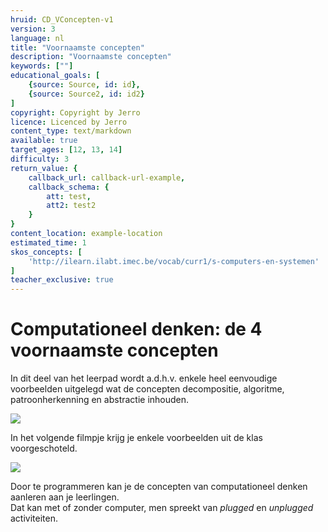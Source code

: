 ```yaml
---
hruid: CD_VConcepten-v1
version: 3
language: nl
title: "Voornaamste concepten"
description: "Voornaamste concepten"
keywords: [""]
educational_goals: [
    {source: Source, id: id}, 
    {source: Source2, id: id2}
]
copyright: Copyright by Jerro
licence: Licenced by Jerro
content_type: text/markdown
available: true
target_ages: [12, 13, 14]
difficulty: 3
return_value: {
    callback_url: callback-url-example,
    callback_schema: {
        att: test,
        att2: test2
    }
}
content_location: example-location
estimated_time: 1
skos_concepts: [
    'http://ilearn.ilabt.imec.be/vocab/curr1/s-computers-en-systemen'
]
teacher_exclusive: true
---
```


# Computationeel denken: de 4 voornaamste concepten
In dit deel van het leerpad wordt a.d.h.v. enkele heel eenvoudige voorbeelden uitgelegd wat de concepten decompositie, algoritme, patroonherkenning en abstractie inhouden.
  
![](embed/Ppt.png)
  
In het volgende filmpje krijg je enkele voorbeelden uit de klas voorgeschoteld.
  
![](embed/Ppt.png)
  
Door te programmeren kan je de concepten van computationeel denken aanleren aan je leerlingen.  
Dat kan met of zonder computer, men spreekt van *plugged* en *unplugged* activiteiten.